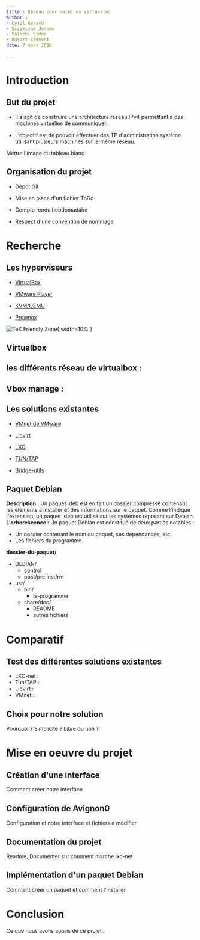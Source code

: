 ```yaml
---
title : Réseau pour machines virtuelles
author :
- Cyril Gerard
- Sczymczak Jerome
- Salecki Simon
- Dusart Clément
date: 7 mars 2018

...
```


# Introduction

## But du projet

- Il s'agit de construire une architecture réseau IPv4 permettant à des machines virtuelles de communiquer.

- L'objectif est de pouvoir effectuer des TP d'administration système utilisant plusieurs machines sur le même réseau.

Mettre l'image du tableau blanc

## Organisation du projet

- Dépot Git

- Mise en place d'un fichier ToDo

- Compte rendu hebdomadaire

- Respect d'une convention de nommage

# Recherche

## Les hyperviseurs

- [VirtualBox](https://www.virtualbox.org/)

- [VMware Player](https://www.vmware.com/products/workstation-player.html)

- [KVM/QEMU](https://www.linux-kvm.org/page/Main_Page)

- [Proxmox](https://www.proxmox.com/en/)

![TeX Friendly Zone](local/tmp/img/comparatif-virtualisateur.svg){ width=10% }

## Virtualbox
les différents réseau de virtualbox :
- 

Vbox manage :
- 


## Les solutions existantes

- [VMnet de VMware](http://g.urroz.online.fr/doc/ch03s02.html)

- [Libvirt](https://libvirt.org/)

- [LXC](https://wiki.debian.org/fr/LXC/SimpleBridge)

- [TUN/TAP](https://www.inetdoc.net/guides/vm/vm.network.tun-tap.html)

- [Bridge-utils](https://wiki.debian.org/fr/BridgeNetworkConnections)

## Paquet Debian
**Description :**
Un paquet .deb est en fait un dossier compressé contenant les éléments à installer et des informations sur le paquet. 
Comme l'indique l'extension, un paquet .deb est utilisé sur les systèmes reposant sur Debian.
**L'arborescence :**
Un paquet Debian est constitué de deux parties notables : 
- Un dossier contenant le nom du paquet, ses dépendances, etc.
- Les fichiers du programme.

**dossier-du-paquet/**
 - DEBIAN/
    - control
    - post/pre inst/rm
 - usr/
    - bin/
        - le-programme
    - share/doc/
        - README
        - autres fichiers

# Comparatif

## Test des différentes solutions existantes

- LXC-net :
- Tun/TAP :
- Libvirt :
- VMnet :

## Choix pour notre solution
Pourquoi ? Simplicité ? Libre ou non ? 

# Mise en oeuvre du projet

## Création d'une interface
Comment créer notre interface

## Configuration de Avignon0
Configuration et notre interface et fichiers à modifier

## Documentation du projet
Readme, Documenter sur comment marche lxc-net

## Implémentation d'un paquet Debian
Comment créer un paquet et comment l'installer

# Conclusion
Ce que nous avons appris de ce projet !